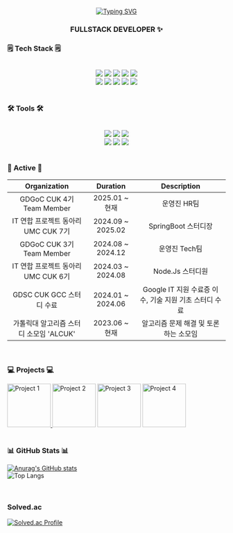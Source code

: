 <!-- [![Hits](https://hits.seeyoufarm.com/api/count/incr/badge.svg?url=https%3A%2F%2Fgithub.com%2Fzzsza)](https://hits.seeyoufarm.com) -->

<!-- <h1>🍀 Welcome to Haeun Park's GitHub 🍀</h1> -->

<br>

<div align="center"> 
<a href="https://git.io/typing-svg"><img src="https://readme-typing-svg.demolab.com?font=Fira+Code&size=35&pause=1000&color=1AF7D0&background=93FDFF00&center=true&width=680&height=55&lines=Welcom+to+Haeun's+GitHub" alt="Typing SVG" /></a>

 ### FULLSTACK DEVELOPER  ✨ </div>
 
  ### 🗒️ Tech Stack 🗒️
 <br>
  <div align=center>
   <img src="https://img.shields.io/badge/C%2B%2B-00599C?style=for-the-badge&logo=C%2B%2B&logoColor=white" /> 
    <img src="https://img.shields.io/badge/JavaScript-F7DF1E?style=for-the-badge&logo=javascript&logoColor=black" />
    <img src="https://img.shields.io/badge/HTML5-E34F26?style=for-the-badge&logo=html5&logoColor=white" />
    <img src="https://img.shields.io/badge/CSS3-1572B6?style=for-the-badge&logo=css3&logoColor=white" />
   <img src="https://img.shields.io/badge/React-61DAFB?style=for-the-badge&logo=react&logoColor=white"/>
<br>
    <img src="https://img.shields.io/badge/MySQL-4479A1?style=for-the-badge&logo=mysql&logoColor=white" />
    <img src="https://img.shields.io/badge/DataGrip-000000?style=for-the-badge&logo=datagrip&logoColor=white" />
    <img src="https://img.shields.io/badge/SpringBoot-6DB33F?style=for-the-badge&logo=springboot&logoColor=white" />
   <img src="https://img.shields.io/badge/Node.js-5FA04E?style=for-the-badge&logo=node.js&logoColor=white" />
<!--    <img src="https://img.shields.io/badge/Spring-6DB33F?style=for-the-badge&logo=mysql&logoColor=white" />  -->
   <img src="https://img.shields.io/badge/AWS-232F3E?style=for-the-badge&logo=awss&logoColor=white" />

  
  </div>
  
  <br>
  
  ### 🛠 Tools 🛠
  <br>
   <div align=center>
    <img src="https://img.shields.io/badge/git-F05033?style=for-the-badge&logo=git&logoColor=white" />
    <img src="https://img.shields.io/badge/github-181717?style=for-the-badge&logo=github&logoColor=white" />
    <img src="https://img.shields.io/badge/Notion-F3F3F3?style=for-the-badge&logo=notion&logoColor=black" />
    <br>
    <img src="https://img.shields.io/badge/VisualStudioCode-007ACC?style=for-the-badge&logo=visualstudiocode&logoColor=22ABF3" />
   <img src="https://img.shields.io/badge/IntelliJ-000000?style=for-the-badge&logo=intellijidea&logoColor=white"/>
    <a href="https://mint10.tistory.com/" target="_blank">
      <img src="https://img.shields.io/badge/Tistory-000000?style=for-the-badge&logo=tistory&logoColor=white&color=red" />
    </a>
   </div>
  
  <br>

  ### 📓 Active 📓

<div align=center>

| Organization                               | Duration              | Description                             |
|:------------------------------------:|:-----------------:|:----------------------------------:|
| GDGoC CUK 4기 Team Member            | 2025.01 ~ 현재   | 운영진 HR팀                        |
| IT 연합 프로젝트 동아리 UMC CUK 7기   | 2024.09 ~ 2025.02 | SpringBoot 스터디장               |
| GDGoC CUK 3기 Team Member            | 2024.08 ~ 2024.12 | 운영진 Tech팀                     |
| IT 연합 프로젝트 동아리 UMC CUK 6기   | 2024.03 ~ 2024.08 | Node.Js 스터디원                  |
| GDSC CUK GCC 스터디 수료            | 2024.01 ~ 2024.06 | Google IT 지원 수료증 이수, 기술 지원 기초 스터디 수료 |
| 가톨릭대 알고리즘 스터디 소모임 'ALCUK' | 2023.06 ~ 현재   | 알고리즘 문제 해결 및 토론하는 소모임 |

</div>


  <br>

  ### 💻 Projects 💻
  <div>
   <a href="https://github.com/haeun9634/ChangHaeCafe">
    <img src="https://github.com/user-attachments/assets/eaa91c90-a436-4130-9002-ff3630e81653" width="100px" alt="Project 1" /> </a>
   <a href="https://github.com/Link-zip">
    <img src="https://github.com/user-attachments/assets/ed144b24-af4a-44e1-91f4-e9d53b0414ed" width="100px" alt="Project 2" /></a>
   <a href="https://github.com/Finance-uss">
    <img src="https://github.com/user-attachments/assets/5017889b-b8cf-4081-bd3a-d391a1ce0b79" width="100px" alt="Project 3" /></a>
   <a href="https://github.com/GDG-ZIMEET">
    <img src="https://avatars.githubusercontent.com/u/192482522?s=200&v=4" width="100px" alt="Project 4" /></a>




  </div>
  
  <br>

  ### 📊 GitHub Stats 📊

[![Anurag's GitHub stats](https://github-readme-stats.vercel.app/api?username=haeun9634&show_icons=true&theme=radical)](https://github.com/haeun9634)
<br>
![Top Langs](https://github-readme-stats.vercel.app/api/top-langs/?username=haeun9634&layout=compact&theme=radical)

<br>

  ### Solved.ac 
  
[![Solved.ac Profile](https://mazassumnida.wtf/api/v2/generate_badge?boj=haeun9634)](https://solved.ac/profile/haeun9634)

<!--
<img src="http://mazandi.herokuapp.com/api?handle=haeun9634&theme=warm"/> -->
<br>

<!--
  ### 🔗 Links 🔗
  <div>
    <a href="https://mint10.tistory.com/" target="_blank">
      <img src="https://img.shields.io/badge/Tistory-000000?style=for-the-badge&logo=tistory&logoColor=white" />
    </a>
    <a href="mailto:haeun9634@naver.com">
      <img src="https://img.shields.io/badge/Email-03C75A?style=for-the-badge&logo=gmail&logoColor=white" />
    </a>
  </div>
</div>


<!--*haeun9634/haeun9634** is a ✨ _special_ ✨ repository because its `README.md` (this file) appears on your GitHub profile.

Here are some ideas to get you started:

- 🔭 I’m currently working on ...
- 🌱 I’m currently learning ...
- 👯 I’m looking to collaborate on ...
- 🤔 I’m looking for help with ...
- 💬 Ask me about ...
- 📫 How to reach me: ...
- 😄 Pronouns: ...
- ⚡ Fun fact: ...

![Top Langs](https://github-readme-stats.vercel.app/api/top-langs/?username=haeun9634&layout=compact)
[![Anurag's GitHub stats](https://github-readme-stats.vercel.app/api?username=haeun9634&show_icons=true&theme=radical)]
-->
